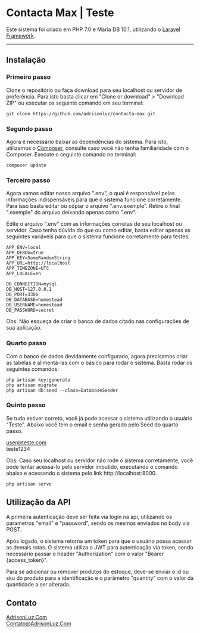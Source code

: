 # Contacta Max | Teste

Este sistema foi criado em PHP 7.0 e Maria DB 10.1,  utilizando o [Laravel Framework](http://laravel.com).

-- --

## Instalação

### Primeiro passo
Clone o repositório ou faça download para seu localhost ou servidor de preferência. Para isto basta clicar em "Clone or download" > "Download ZIP" ou executar os seguinte comando em seu terminal:

```
git clone https://github.com/adrisonluz/contacta-max.git
```

### Segundo passo
Agora é necessário baixar as dependências do sistema. Para isto, utilizamos o [Composer](https://getcomposer.org/), consulte caso você não tenha familiaridade com o Composer. Execute o seguinte comando no terminal:

```
composer update
```

### Terceiro passo
Agora vamos editar nosso arquivo ".env", o qual é responsável pelas informações indispensáveis para que o sistema funcione corretamente. Para isso basta editar ou cópiar o arquivo ".env.exemple". Retire o final ".exemple" do arquivo deixando apenas como ".env".

Edite o arquivo ".env" com as informações corretas de seu localhost ou servidor. Caso tenha dúvida do que ou como editar, basta editar apenas as seguintes variáveis para que o sistema funcione corretamente para testes:

```
APP_ENV=local  
APP_DEBUG=true  
APP_KEY=SomeRandomString  
APP_URL=http://localhost  
APP_TIMEZONE=UTC  
APP_LOCALE=en

DB_CONNECTION=mysql   
DB_HOST=127.0.0.1    
DB_PORT=3306   
DB_DATABASE=homestead   
DB_USERNAME=homestead    
DB_PASSWORD=secret
```

Obs: Não esqueça de criar o banco de dados citado nas configurações de sua aplicação.

### Quarto passo
Com o banco de dados devidamente configurado, agora precisamos criar as tabelas e alimentá-las com o básico para rodar o sistema. Basta rodar os seguintes comandos:

```
php artisan key:generate
php artisan migrate  
php artisan db:seed --class=DatabaseSeeder
```

### Quinto passo
Se tudo estiver correto, você já pode acessar o sistema utilizando o usuário "Teste". Abaixo você tem o email e senha gerado pelo Seed do quarto passo.

user@teste.com  
teste1234

Obs: Caso seu localhost ou servidor não rode o sistema corretamente, você pode tentar acessá-lo pelo servidor imbutido, executando o comando abaixo e acessando o sistema pelo link http://localhost:8000.

```
php artisan serve
```

## Utilização da API
A primeira autenticação deve ser feita via login na api, utilizando os parametros "email" e "password", sendo os mesmos enviados no body via POST.

Após logado, o sistema retorna um token para que o usuário possa acessar as demais rotas. O sistema utiliza o JWT para autenticação via token, sendo necessário passar o header "Authorization" com o valor "Bearer {access_token}". 

Para se adicionar ou remover produtos do estoque, deve-se enviar o id ou sku do produto para a identificação e o parâmetro "quantity" com o valor da quantidade a ser alterada.


## Contato
[AdrisonLuz.Com](http://adrisonluz.com)  
[Contato@AdrisonLuz.Com](mailto:contato@adrisonluz.com)
